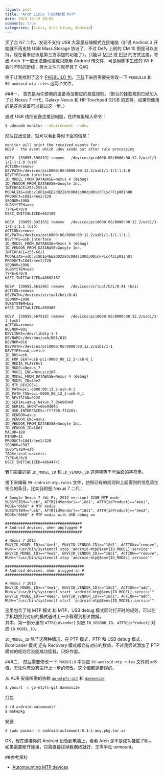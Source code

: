 ```yaml
---
layout: post
title: "Arch Linux 下自动挂载 MTP"
date: 2013-10-19 20:01
comments: true
categories: [Linux, Arch Linux, Android]
---
```


买了台 N7 二代，发现不支持 USB 大容量存储模式连接电脑（听说 Android 3 开始就不再支持 USB Mass Storage 协议了，不过 Defy 上刷的 CM 10 倒是可以支持，现在看来应该是第三方添加的功能了），只能以 [MTP][mtpwiki] 或 [PTP][ptpwiki] 的方式连接，导致 Arch 下一直无法自动挂载只能用 Airdroid 传文件，可是用脚本生成的 Wi-Fi 会时不时的断线，传大文件时就杯具了 QAQ       

终于让我找到了这个 [PKGBUILD 包][pkgbuild]，[下载][download]下来后需要先修改一下 ``PKGBUILD`` 和 ``99-android-mtp.rules`` 这两个文件。      

###一、
首先是为你使用的设备添加相应的挂载规则。（默认的挂载规则已经加入了对 Nexus 7 一代，Galaxy Nexus 和 HP Touchpad 32GB 的支持，如果你使用的是这些设备可以跳过这一步。）     

通过 USB 线把设备连接到电脑，在终端里输入命令：
```bash
$ udevadm monitor --environment --udev
```
然后拔出设备，就可以看到类似下面的信息：
```
monitor will print the received events for:
UDEV - the event which udev sends out after rule processing

UDEV  [39055.590819] remove   /devices/pci0000:00/0000:00:12.2/usb1/1-1/1-1:1.0 (usb)
ACTION=remove
DEVPATH=/devices/pci0000:00/0000:00:12.2/usb1/1-1/1-1:1.0
DEVTYPE=usb_interface
ID_MODEL_FROM_DATABASE=Nexus 4 (debug)
ID_VENDOR_FROM_DATABASE=Google Inc.
INTERFACE=255/255/0
MODALIAS=usb:v18D1p4EE2d0228dc00dsc00dp00icFFiscFFip00in00
PRODUCT=18d1/4ee2/228
SEQNUM=1985
SUBSYSTEM=usb
TYPE=0/0/0
USEC_INITIALIZED=662109

UDEV  [39055.592153] remove   /devices/pci0000:00/0000:00:12.2/usb1/1-1/1-1:1.1 (usb)
ACTION=remove
DEVPATH=/devices/pci0000:00/0000:00:12.2/usb1/1-1/1-1:1.1
DEVTYPE=usb_interface
ID_MODEL_FROM_DATABASE=Nexus 4 (debug)
ID_VENDOR_FROM_DATABASE=Google Inc.
INTERFACE=255/66/1
MODALIAS=usb:v18D1p4EE2d0228dc00dsc00dp00icFFisc42ip01in01
PRODUCT=18d1/4ee2/228
SEQNUM=1986
SUBSYSTEM=usb
TYPE=0/0/0
USEC_INITIALIZED=48662167

UDEV  [39055.661296] remove   /devices/virtual/bdi/0:41 (bdi)
ACTION=remove
DEVPATH=/devices/virtual/bdi/0:41
SEQNUM=1988
SUBSYSTEM=bdi
USEC_INITIALIZED=660985

UDEV  [39055.667918] remove   /devices/pci0000:00/0000:00:12.2/usb1/1-1 (usb)
ACTION=remove
BUSNUM=001
DEVLINKS=/dev/libmtp-1-1
DEVNAME=/dev/bus/usb/001/016
DEVNUM=016
DEVPATH=/devices/pci0000:00/0000:00:12.2/usb1/1-1
DEVTYPE=usb_device
ID_BUS=usb
ID_FOR_SEAT=usb-pci-0000_00_12_2-usb-0_1
ID_MEDIA_PLAYER=1
ID_MODEL=Nexus_7
ID_MODEL_ENC=Nexus\x207
ID_MODEL_FROM_DATABASE=Nexus 4 (debug)
ID_MODEL_ID=4ee2
ID_MTP_DEVICE=1
ID_PATH=pci-0000:00:12.2-usb-0:1
ID_PATH_TAG=pci-0000_00_12_2-usb-0_1
ID_REVISION=0228
ID_SERIAL=asus_Nexus_7_06e9d04d
ID_SERIAL_SHORT=06e9d04d
ID_USB_INTERFACES=:ffff00:ff4201:
ID_VENDOR=asus
ID_VENDOR_ENC=asus
ID_VENDOR_FROM_DATABASE=Google Inc.
ID_VENDOR_ID=18d1
MAJOR=189
MINOR=15
PRODUCT=18d1/4ee2/228
SEQNUM=1987
SUBSYSTEM=usb
TAGS=:seat:uaccess:
TYPE=0/0/0
USEC_INITIALIZED=48644741
```
我们需要的是 ``ID_MODEL_ID`` 和 ``ID_VENDOR_ID`` 这两项等于号后面的字符串。   

接下来编辑 ``99-android-mtp.rules`` 文件，仿照已有的规则和上面得到的信息添加相应的条目，比如我的是 Nexus 7 二代：
```
# Google Nexus 7 (Wi-Fi, 2013 version) 32GB MTP mode
SUBSYSTEM=="usb", ATTR{idVendor}=="18d1", ATTR{idProduct}=="4ee1", MODE="0666" # MTP media
SUBSYSTEM=="usb", ATTR{idVendor}=="18d1", ATTR{idProduct}=="4ee2", MODE="0666" # MTP media with USB debug on

###################################
# Android devices, when unplugged #
###################################

# Nexus 7 2013
ENV{ID_MODEL_ID}=="4ee1", ENV{ID_VENDOR_ID}=="18d1", ACTION=="remove", RUN+="/usr/bin/systemctl stop 'android-mtp@$env{ID_MODEL}.service'"
ENV{ID_MODEL_ID}=="4ee2", ENV{ID_VENDOR_ID}=="18d1", ACTION=="remove", RUN+="/usr/bin/systemctl stop 'android-mtp@$env{ID_MODEL}.service'"

####################################
# Android devices, when plugged-in #
####################################

# Nexus 7 2013
ENV{ID_MODEL_ID}=="4ee1", ENV{ID_VENDOR_ID}=="18d1", ACTION=="add", RUN+="/usr/bin/systemctl start 'android-mtp@$env{ID_MODEL}.service'"
ENV{ID_MODEL_ID}=="4ee2", ENV{ID_VENDOR_ID}=="18d1", ACTION=="add", RUN+="/usr/bin/systemctl start 'android-mtp@$env{ID_MODEL}.service'"
```
这里包含了纯 MTP 模式 和 MTP，USB debug 模式同时打开时的规则，可以在手机切换到对应的模式通过上一步骤得到相关数据。    
其中，第一部分里的 ``ATTR{idVendor}`` 对应 ``ID_VENDOR_ID``，``ATTR{idProduct}`` 对应 ``ID_MODEL_ID``。     

``ID_MODEL_ID`` 除了这两种情况，在 PTP 模式，PTP 和 USB debug 模式，Bootloader 模式 还有 Recovery 模式都会有对应的数值，不过我尝试添加了 PTP 模式的规则后没能成功挂载，只好作罢。    

###二、
然后需要修改一下 ``PKGBUILD`` 中对应 ``99-android-mtp.rules`` 文件的 ``md5`` 值，无论你有没有进行上一步的修改，这个值都是错误的。               

从 AUR 安装所需的依赖 [``go-mtpfs-git``][aur1] 和 [``daemonize``][aur2]
```bash
$ yaourt -S go-mtpfs-git daemonize
```
打包
```bash
$ cd android-automount/
$ makepkg
```
安装
```bash
$ sudo pacman -U android-automount-0.1-1-any.pkg.tar.xz
```

OK，现在连接你的 Android 设备到电脑上，看看 Arch 是不是成功挂载了呢~      
如果需要断开连接，只需直接拔掉数据线就好，无需手动 unmount。     

##参考资料
- [Automounting MTP devices][post]



[mtpwiki]:http://en.wikipedia.org/wiki/Media_Transfer_Protocol
[ptpwiki]: http://en.wikipedia.org/wiki/Picture_Transfer_Protocol
[pkgbuild]: https://github.com/fxthomas/android-automount
[download]: https://github.com/fxthomas/android-automount/archive/master.zip
[aur1]: https://aur.archlinux.org/packages/go-mtpfs-git/
[aur2]: https://aur.archlinux.org/packages/daemonize/
[post]: https://bbs.archlinux.org/viewtopic.php?id=154123